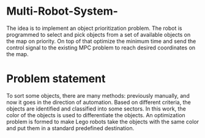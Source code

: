 # Multi-Robot-System-
The idea is to implement an object prioritization problem.  The robot is programmed to select and pick objects from a set of available objects on the map on priority. On top of that optimize the minimum time and send the control signal to the existing MPC problem to reach desired coordinates on the map.

# Problem statement
To sort some objects, there are many methods: previously manually, and now it goes in the direction of automation. Based on different criteria, the objects are identified and classified into some sectors. In this work, the color of the objects is used to differentiate the objects. An optimization problem is formed to make Lego robots take the objects with the same color and put them in a standard predefined destination.

